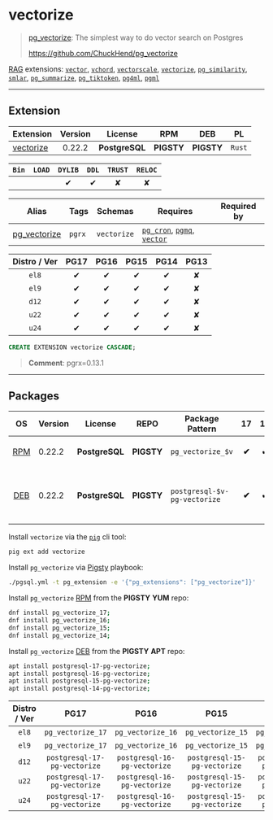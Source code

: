 # vectorize


> [pg_vectorize](https://github.com/ChuckHend/pg_vectorize): The simplest way to do vector search on Postgres
>
> https://github.com/ChuckHend/pg_vectorize





[RAG](/rag) extensions: [`vector`](/vector), [`vchord`](/vchord), [`vectorscale`](/vectorscale), [`vectorize`](/vectorize), [`pg_similarity`](/pg_similarity), [`smlar`](/smlar), [`pg_summarize`](/pg_summarize), [`pg_tiktoken`](/pg_tiktoken), [`pg4ml`](/pg4ml), [`pgml`](/pgml)


-------
## Extension


| Extension | Version | License | RPM | DEB | PL |
|-----------|:-------:|:-------:|:---:|:---:|:--:|
| [vectorize](https://github.com/ChuckHend/pg_vectorize) | 0.22.2 | **<span class="tcblue">PostgreSQL</span>** | **<span class="tcwarn">PIGSTY</span>** | **<span class="tcwarn">PIGSTY</span>** | `Rust` |



| `Bin` | `LOAD` | `DYLIB` | `DDL` | `TRUST` | `RELOC` |
|:-----:|:------:|:-------:|:-----:|:-------:|:-------:|
|  |  | <span class="tcblue">✔</span> | <span class="tcblue">✔</span> | <span class="tcwarn">✘</span> | <span class="tcwarn">✘</span> |



| Alias | Tags | Schemas | Requires | Required by |
|-------|------|---------|----------|-------------|
| [pg_vectorize](/vectorize) | `pgrx` | `vectorize` | [`pg_cron`](pg_cron), [`pgmq`](pgmq), [`vector`](vector) |  |



| Distro / Ver | PG17 | PG16 | PG15 | PG14 | PG13 |
|:------------:|:----:|:----:|:----:|:----:|:----:|
| `el8` | <span class="tcblue">✔</span> | <span class="tcblue">✔</span> | <span class="tcblue">✔</span> | <span class="tcblue">✔</span> | <span class="tcred">✘</span> |
| `el9` | <span class="tcblue">✔</span> | <span class="tcblue">✔</span> | <span class="tcblue">✔</span> | <span class="tcblue">✔</span> | <span class="tcred">✘</span> |
| `d12` | <span class="tcblue">✔</span> | <span class="tcblue">✔</span> | <span class="tcblue">✔</span> | <span class="tcblue">✔</span> | <span class="tcred">✘</span> |
| `u22` | <span class="tcblue">✔</span> | <span class="tcblue">✔</span> | <span class="tcblue">✔</span> | <span class="tcblue">✔</span> | <span class="tcred">✘</span> |
| `u24` | <span class="tcblue">✔</span> | <span class="tcblue">✔</span> | <span class="tcblue">✔</span> | <span class="tcblue">✔</span> | <span class="tcred">✘</span> |





```sql
CREATE EXTENSION vectorize CASCADE;
```
> **Comment**: pgrx=0.13.1
-----------


## Packages


| OS | Version | License | REPO | Package Pattern | 17 | 16 | 15 | 14 | 13 | Dependency |
|:--:|---------|:-------:|:----:|-----------------|:--:|:--:|:--:|:--:|:--:|------------|
| [RPM](/rpm) | 0.22.2 | **<span class="tcblue">PostgreSQL</span>** | **<span class="tcwarn">PIGSTY</span>** | `pg_vectorize_$v` | **<span class="tcwarn">✔</span>** | **<span class="tcwarn">✔</span>** | **<span class="tcwarn">✔</span>** | **<span class="tcwarn">✔</span>** |  | `pgmq_$v`, `pg_cron_$v`, `pgvector_$v` |
| [DEB](/deb) | 0.22.2 | **<span class="tcblue">PostgreSQL</span>** | **<span class="tcwarn">PIGSTY</span>** | `postgresql-$v-pg-vectorize` | **<span class="tcwarn">✔</span>** | **<span class="tcwarn">✔</span>** | **<span class="tcwarn">✔</span>** | **<span class="tcwarn">✔</span>** |  | `postgresql-$v-pgmq`, `postgresql-$v-pg-cron`, `postgresql-$v-pgvector` |



Install `vectorize` via the [`pig`](https://github.com/pgsty/pig) cli tool:

```bash
pig ext add vectorize
```


Install `pg_vectorize` via [Pigsty](https://pigsty.io/docs/pgext/usage/install/) playbook:

```bash
./pgsql.yml -t pg_extension -e '{"pg_extensions": ["pg_vectorize"]}'
```


Install `pg_vectorize` [RPM](/rpm) from the **<span class="tcwarn">PIGSTY</span>** **YUM** repo:

```bash
dnf install pg_vectorize_17;
dnf install pg_vectorize_16;
dnf install pg_vectorize_15;
dnf install pg_vectorize_14;
```


Install `pg_vectorize` [DEB](/deb) from the **<span class="tcwarn">PIGSTY</span>** **APT** repo:

```bash
apt install postgresql-17-pg-vectorize;
apt install postgresql-16-pg-vectorize;
apt install postgresql-15-pg-vectorize;
apt install postgresql-14-pg-vectorize;
```




| Distro / Ver | PG17 | PG16 | PG15 | PG14 | PG13 |
|:------------:|:----:|:----:|:----:|:----:|:----:|
| `el8` | `pg_vectorize_17` | `pg_vectorize_16` | `pg_vectorize_15` | `pg_vectorize_14` | <span class="tcred">✘</span> |
| `el9` | `pg_vectorize_17` | `pg_vectorize_16` | `pg_vectorize_15` | `pg_vectorize_14` | <span class="tcred">✘</span> |
| `d12` | `postgresql-17-pg-vectorize` | `postgresql-16-pg-vectorize` | `postgresql-15-pg-vectorize` | `postgresql-14-pg-vectorize` | <span class="tcred">✘</span> |
| `u22` | `postgresql-17-pg-vectorize` | `postgresql-16-pg-vectorize` | `postgresql-15-pg-vectorize` | `postgresql-14-pg-vectorize` | <span class="tcred">✘</span> |
| `u24` | `postgresql-17-pg-vectorize` | `postgresql-16-pg-vectorize` | `postgresql-15-pg-vectorize` | `postgresql-14-pg-vectorize` | <span class="tcred">✘</span> |





